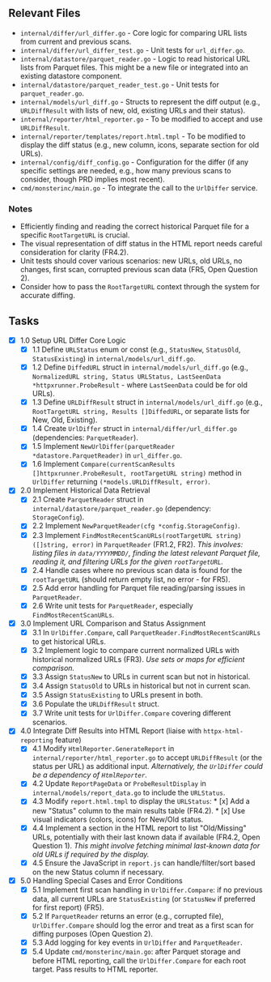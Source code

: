 ## Relevant Files

- `internal/differ/url_differ.go` - Core logic for comparing URL lists from current and previous scans.
- `internal/differ/url_differ_test.go` - Unit tests for `url_differ.go`.
- `internal/datastore/parquet_reader.go` - Logic to read historical URL lists from Parquet files. This might be a new file or integrated into an existing datastore component.
- `internal/datastore/parquet_reader_test.go` - Unit tests for `parquet_reader.go`.
- `internal/models/url_diff.go` - Structs to represent the diff output (e.g., `URLDiffResult` with lists of new, old, existing URLs and their status).
- `internal/reporter/html_reporter.go` - To be modified to accept and use `URLDiffResult`.
- `internal/reporter/templates/report.html.tmpl` - To be modified to display the diff status (e.g., new column, icons, separate section for old URLs).
- `internal/config/diff_config.go` - Configuration for the differ (if any specific settings are needed, e.g., how many previous scans to consider, though PRD implies most recent).
- `cmd/monsterinc/main.go` - To integrate the call to the `UrlDiffer` service.

### Notes

- Efficiently finding and reading the correct historical Parquet file for a specific `RootTargetURL` is crucial.
- The visual representation of diff status in the HTML report needs careful consideration for clarity (FR4.2).
- Unit tests should cover various scenarios: new URLs, old URLs, no changes, first scan, corrupted previous scan data (FR5, Open Question 2).
- Consider how to pass the `RootTargetURL` context through the system for accurate diffing.

## Tasks

- [x] 1.0 Setup URL Differ Core Logic
  - [x] 1.1 Define `URLStatus` enum or const (e.g., `StatusNew`, `StatusOld`, `StatusExisting`) in `internal/models/url_diff.go`.
  - [x] 1.2 Define `DiffedURL` struct in `internal/models/url_diff.go` (e.g., `NormalizedURL string, Status URLStatus, LastSeenData *httpxrunner.ProbeResult` - where `LastSeenData` could be for old URLs).
  - [x] 1.3 Define `URLDiffResult` struct in `internal/models/url_diff.go` (e.g., `RootTargetURL string, Results []DiffedURL`, or separate lists for New, Old, Existing).
  - [x] 1.4 Create `UrlDiffer` struct in `internal/differ/url_differ.go` (dependencies: `ParquetReader`).
  - [x] 1.5 Implement `NewUrlDiffer(parquetReader *datastore.ParquetReader)` in `url_differ.go`.
  - [x] 1.6 Implement `Compare(currentScanResults []httpxrunner.ProbeResult, rootTargetURL string)` method in `UrlDiffer` returning `(*models.URLDiffResult, error)`.

- [x] 2.0 Implement Historical Data Retrieval
  - [x] 2.1 Create `ParquetReader` struct in `internal/datastore/parquet_reader.go` (dependency: `StorageConfig`).
  - [x] 2.2 Implement `NewParquetReader(cfg *config.StorageConfig)`.
  - [x] 2.3 Implement `FindMostRecentScanURLs(rootTargetURL string) ([]string, error)` in `ParquetReader` (FR1.2, FR2).
        *This involves: listing files in `data/YYYYMMDD/`, finding the latest relevant Parquet file, reading it, and filtering URLs for the given `rootTargetURL`.*
  - [x] 2.4 Handle cases where no previous scan data is found for the `rootTargetURL` (should return empty list, no error - for FR5).
  - [x] 2.5 Add error handling for Parquet file reading/parsing issues in `ParquetReader`.
  - [x] 2.6 Write unit tests for `ParquetReader`, especially `FindMostRecentScanURLs`.

- [x] 3.0 Implement URL Comparison and Status Assignment
  - [x] 3.1 In `UrlDiffer.Compare`, call `ParquetReader.FindMostRecentScanURLs` to get historical URLs.
  - [x] 3.2 Implement logic to compare current normalized URLs with historical normalized URLs (FR3).
        *Use sets or maps for efficient comparison.*
  - [x] 3.3 Assign `StatusNew` to URLs in current scan but not in historical.
  - [x] 3.4 Assign `StatusOld` to URLs in historical but not in current scan.
  - [x] 3.5 Assign `StatusExisting` to URLs present in both.
  - [x] 3.6 Populate the `URLDiffResult` struct.
  - [x] 3.7 Write unit tests for `UrlDiffer.Compare` covering different scenarios.

- [x] 4.0 Integrate Diff Results into HTML Report (liaise with `httpx-html-reporting` feature)
  - [x] 4.1 Modify `HtmlReporter.GenerateReport` in `internal/reporter/html_reporter.go` to accept `URLDiffResult` (or the status per URL) as additional input.
        *Alternatively, the `UrlDiffer` could be a dependency of `HtmlReporter`.*
  - [x] 4.2 Update `ReportPageData` or `ProbeResultDisplay` in `internal/models/report_data.go` to include the `URLStatus`.
  - [x] 4.3 Modify `report.html.tmpl` to display the `URLStatus`:
        *   [x] Add a new "Status" column to the main results table (FR4.2).
        *   [x] Use visual indicators (colors, icons) for New/Old status.
  - [x] 4.4 Implement a section in the HTML report to list "Old/Missing" URLs, potentially with their last known data if available (FR4.2, Open Question 1).
        *This might involve fetching minimal last-known data for old URLs if required by the display.*
  - [x] 4.5 Ensure the JavaScript in `report.js` can handle/filter/sort based on the new Status column if necessary.

- [x] 5.0 Handling Special Cases and Error Conditions
  - [x] 5.1 Implement first scan handling in `UrlDiffer.Compare`: if no previous data, all current URLs are `StatusExisting` (or `StatusNew` if preferred for first report) (FR5).
  - [x] 5.2 If `ParquetReader` returns an error (e.g., corrupted file), `UrlDiffer.Compare` should log the error and treat as a first scan for diffing purposes (Open Question 2).
  - [x] 5.3 Add logging for key events in `UrlDiffer` and `ParquetReader`.
  - [x] 5.4 Update `cmd/monsterinc/main.go`: after Parquet storage and before HTML reporting, call the `UrlDiffer.Compare` for each root target. Pass results to HTML reporter. 